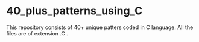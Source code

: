 # 40_plus_patterns_using_C

This repository consists  of 40+ unique patters coded in C language. All the files are of extension .C .
